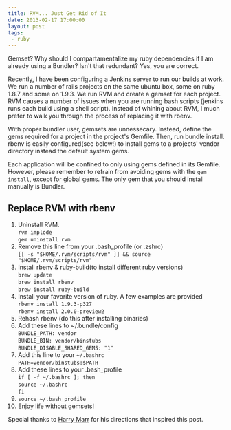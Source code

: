 ```yaml
---
title: RVM... Just Get Rid of It
date: 2013-02-17 17:00:00
layout: post
tags:
 - ruby
---
```


Gemset? Why should I compartamentalize my ruby dependencies if I am already using a Bundler? Isn't that redundant? Yes, you are correct.

Recently, I have been configuring a Jenkins server to run our builds at work. We run a number of rails projects on the same ubuntu box, some on ruby 1.8.7 and some on 1.9.3. We run RVM and create a gemset for each project. RVM causes a number of issues when you are running bash scripts (jenkins runs each build using a shell script). Instead of whining about RVM, I much prefer to walk you through the process of replacing it with rbenv.

With proper bundler user, gemsets are unnessecary. Instead, define the gems required for a project in the project's Gemfile. Then, run bundle install. rbenv is easily configured(see below!) to install gems to a projects' vendor directory instead the default system gems. 

Each application will be confined to only using gems defined in its Gemfile. However, please remember to refrain from avoiding gems with the `gem install`, except for global gems. The only gem that you should install manually is Bundler.

## Replace RVM with rbenv

1. Uninstall RVM.  
`rvm implode`  
`gem uninstall rvm`  
2. Remove this line from your .bash_profile (or .zshrc)  
`[[ -s "$HOME/.rvm/scripts/rvm" ]] && source "$HOME/.rvm/scripts/rvm"`  
3. Install rbenv & ruby-build(to install different ruby versions)  
`brew update`  
`brew install rbenv`  
`brew install ruby-build`  
3. Install your favorite version of ruby. A few examples are provided  
`rbenv install 1.9.3-p327`  
`rbenv install 2.0.0-preview2`  
4. Rehash rbenv (do this after installing binaries)  
5. Add these lines to ~/.bundle/config  
`BUNDLE_PATH: vendor`  
`BUNDLE_BIN: vendor/binstubs`  
`BUNDLE_DISABLE_SHARED_GEMS: "1"`  
6. Add this line to your `~/.bashrc`  
`PATH=vendor/binstubs:$PATH`  
7. Add these lines to your .bash_profile  
`if [ -f ~/.bashrc ]; then`  
  `source ~/.bashrc`  
`fi`
8. `source ~/.bash_profile`  
9. Enjoy life without gemsets!  

Special thanks to [Harry Marr](http://hmarr.com/2012/nov/08/rubies-and-bundles/) for his directions that inspired this post.
